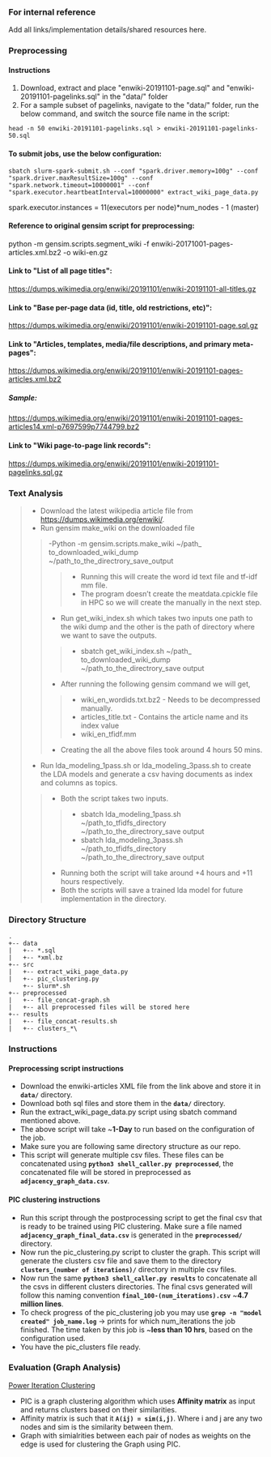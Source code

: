 ### For internal reference
Add all links/implementation details/shared resources here.

### Preprocessing
#### Instructions
1) Download, extract and place "enwiki-20191101-page.sql" and "enwiki-20191101-pagelinks.sql" in the "data/" folder
2) For a sample subset of pagelinks, navigate to the "data/" folder, run the below command, and switch the source file name in the script:
```
head -n 50 enwiki-20191101-pagelinks.sql > enwiki-20191101-pagelinks-50.sql
```

#### To submit jobs, use the below configuration:
```
sbatch slurm-spark-submit.sh --conf "spark.driver.memory=100g" --conf "spark.driver.maxResultSize=100g" --conf "spark.network.timeout=10000001" --conf "spark.executor.heartbeatInterval=10000000" extract_wiki_page_data.py
```
spark.executor.instances = 11(executors per node)*num_nodes - 1 (master)

#### Reference to original gensim script for preprocessing:
python -m gensim.scripts.segment_wiki -f enwiki-20171001-pages-articles.xml.bz2 -o wiki-en.gz

#### Link to "List of all page titles":
https://dumps.wikimedia.org/enwiki/20191101/enwiki-20191101-all-titles.gz

#### Link to "Base per-page data (id, title, old restrictions, etc)":
https://dumps.wikimedia.org/enwiki/20191101/enwiki-20191101-page.sql.gz

#### Link to "Articles, templates, media/file descriptions, and primary meta-pages":
https://dumps.wikimedia.org/enwiki/20191101/enwiki-20191101-pages-articles.xml.bz2
##### Sample:
https://dumps.wikimedia.org/enwiki/20191101/enwiki-20191101-pages-articles14.xml-p7697599p7744799.bz2

#### Link to "Wiki page-to-page link records":
https://dumps.wikimedia.org/enwiki/20191101/enwiki-20191101-pagelinks.sql.gz

### Text Analysis
> - Download the latest wikipedia article file from https://dumps.wikimedia.org/enwiki/.
> - Run gensim make_wiki on the downloaded file
>> -Python -m gensim.scripts.make_wiki ~/path_ to_downloaded_wiki_dump                                   ~/path_to_the_directrory_save_output
>>> - Running this will create the word id text file and tf-idf mm file.
>>> - The program doesn’t create the meatdata.cpickle file in HPC so we will create the manually in         the next step.
>> - Run get_wiki_index.sh which takes two inputs one path to the wiki dump and the other is the path      of directory where we want to save the outputs.
>>> - sbatch get_wiki_index.sh ~/path_ to_downloaded_wiki_dump ~/path_to_the_directrory_save output  
>> - After running the following gensim command we will get,
>>> - wiki_en_wordids.txt.bz2 - Needs to be decompressed manually.
>>> - articles_title.txt - Contains the article name and its index value
>>> - wiki_en_tfidf.mm 
>> - Creating the all the above files took around 4 hours 50 mins.
> - Run lda_modeling_1pass.sh or lda_modeling_3pass.sh to create the LDA models and generate a csv       having documents as index and columns as topics. 
>> - Both the script takes two inputs.
>>> - sbatch lda_modeling_1pass.sh ~/path_to_tfidfs_directory ~/path_to_the_directrory_save output 
>>> - sbatch lda_modeling_3pass.sh ~/path_to_tfidfs_directory ~/path_to_the_directrory_save output 
>> - Running both the script will take around +4 hours and +11 hours respectively.
>> - Both the scripts will save a trained lda model for future implementation in the directory.


### Directory Structure
```
.
+-- data
|   +-- *.sql
|   +-- *xml.bz
+-- src
|   +-- extract_wiki_page_data.py
|   +-- pic_clustering.py
    +-- slurm*.sh   
+-- preprocessed
|   +-- file_concat-graph.sh
|   +-- all preprocessed files will be stored here
+-- results
|   +-- file_concat-results.sh
|   +-- clusters_*\
```
### Instructions
#### Preprocessing script instructions
- Download the enwiki-articles XML file from the link above and store it in **`data/`** directory.
- Download both sql files and store them in the **`data/`** directory.
- Run the extract_wiki_page_data.py script using sbatch command mentioned above.
- The above script will take ~**1-Day** to run based on the configuration of the job.
- Make sure you are following same directory structure as our repo.
- This script will generate multiple csv files. These files can be concatenated using **`python3 shell_caller.py preprocessed`**, the     concatenated file will be stored in preprocessed as **`adjacency_graph_data.csv`**.

#### PIC clustering instructions
- Run this script through the postprocessing script to get the final csv that is ready to be trained using PIC clustering. Make sure a     file named **`adjacency_graph_final_data.csv`** is generated in the **`preprocessed/`** directory.
- Now run the pic_clustering.py script to cluster the graph. This script will generate the clusters csv file and save them to the         directory **`clusters_(number of iterations)/`** directory in multiple csv files.
- Now run the same **`python3 shell_caller.py results`** to concatenate all the csvs in different clusters directories. The final csvs     generated will follow this naming convention **`final_100-(num_iterations).csv`** ~**4.7 million lines**.
- To check progress of the pic_clustering job you may use **`grep -n "model created" job_name.log`** -> prints for which num_iterations the   job finished. The time taken by this job is ~**less than 10 hrs**, based on the configuration used. 
- You have the pic_clusters file ready.


### Evaluation (Graph Analysis)
[Power Iteration Clustering](https://spark.apache.org/docs/latest/mllib-clustering.html#power-iteration-clustering-pic)
- PIC is a graph clustering algorithm which uses **Affinity matrix** as input and returns clusters based on their similarities.
- Affinity matrix is such that it **`A(ij) = sim(i,j)`**. Where i and j are any two nodes and sim is the similarity between them.
- Graph with simialrities between each pair of nodes as weights on the edge is used for clustering the Graph using PIC.

